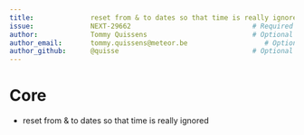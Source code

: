 ```yaml
---
title:              reset from & to dates so that time is really ignored       # Required
issue:              NEXT-29662                              # Required
author:             Tommy Quissens                          # Optional for shopware employees, Required for external developers
author_email:       tommy.quissens@meteor.be                   # Optional for shopware employees, Required for external developers
author_github:      @quisse                                 # Optional
---
```

# Core
* reset from & to dates so that time is really ignored
